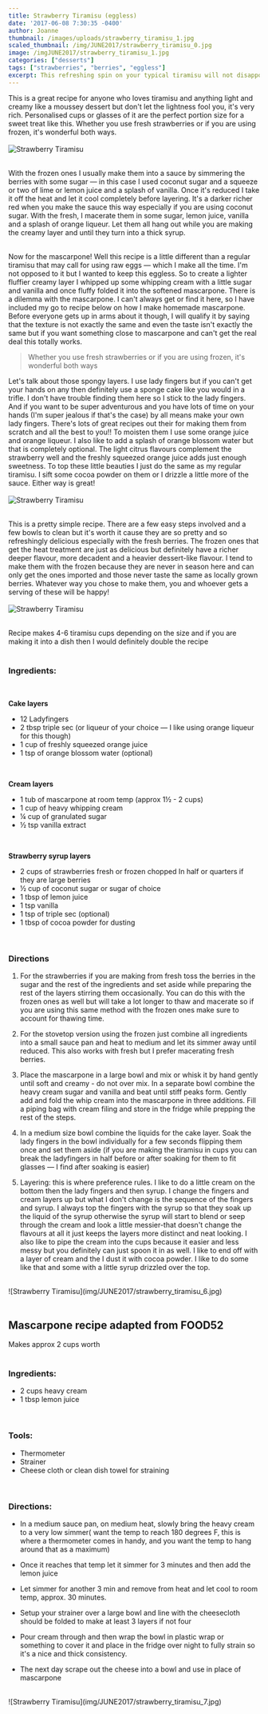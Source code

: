 ```yaml
---
title: Strawberry Tiramisu (eggless)
date: '2017-06-08 7:30:35 -0400'
author: Joanne
thumbnail: /images/uploads/strawberry_tiramisu_1.jpg
scaled_thumbnail: /img/JUNE2017/strawberry_tiramisu_0.jpg
image: /imgJUNE2017/strawberry_tiramisu_1.jpg
categories: ["desserts"]
tags: ["strawberries", "berries", "eggless"]
excerpt: This refreshing spin on your typical tiramisu will not disappoint
---
```


This is a great recipe for anyone who loves tiramisu and anything light and creamy like a moussey dessert but don't let the lightness fool you, it's very rich. Personalised cups or glasses of it are the perfect portion size for a sweet treat like this. Whether you use fresh strawberries or if you are using frozen, it's wonderful both ways.
<br>
<br>
![Strawberry Tiramisu](img/JUNE2017/strawberry_tiramisu_2.jpg)
<br>
<br>

With the frozen ones I usually make them into a sauce by simmering the berries with some sugar &mdash; in this case I used coconut sugar and a squeeze or two of lime or lemon juice and a splash of vanilla.  Once it's reduced I take it off the heat and let it cool completely before layering. It's a darker richer red when you make the sauce this way especially if you are using coconut sugar. With the fresh, I macerate them in some sugar, lemon juice, vanilla and a splash of orange liqueur. Let them all hang out while you are making the creamy layer and until they turn into a thick syrup.
<br>
<br>

Now for the mascarpone! Well this recipe is a little different than a regular tiramisu that may call for using raw eggs &mdash; which I make all the time. I'm not opposed to it but I wanted to keep this eggless. So to create a lighter fluffier creamy layer I whipped up some whipping cream with a little sugar and vanilla and once fluffy folded it into the softened mascarpone. There is a dilemma with the mascarpone. I can't always get or find it here, so I have included my go to recipe below on how I make homemade mascarpone. Before everyone gets up in arms about it though, I will qualify it by saying that the texture is not exactly the same and even the taste isn't exactly the same but if you want something close to mascarpone and can't get the real deal this totally works.

> Whether you use fresh strawberries or if you are using frozen, it's wonderful both ways

Let's talk about those spongy layers. I use lady fingers but if you can't get your hands on any then definitely use a sponge cake like you would in a trifle. I don't have trouble finding them here so I stick to the lady fingers.  And if you want to be super adventurous and you have lots of time on your hands (I'm super jealous if that's the case) by all means make your own lady fingers. There's lots of great recipes out their for making them from scratch and all the best to you!! To moisten them I use some orange juice and orange liqueur.  I also like to add a splash of orange blossom water but that is completely optional. The light citrus flavours complement the strawberry well and the freshly squeezed orange juice adds just enough sweetness. To top these little beauties I just do the same as my regular tiramisu. I  sift some cocoa powder on them or I drizzle a little more of the sauce. Either way is great!
<br>
<br>
![Strawberry Tiramisu](img/JUNE2017/strawberry_tiramisu_3.jpg)
<br>
<br>

This is a pretty simple recipe. There are a few easy steps involved and a few bowls to clean but it's worth it cause they are so pretty and so refreshingly delicious especially with the fresh berries.  The frozen ones that get the heat treatment are just as delicious but definitely have a richer deeper flavour, more decadent and a heavier dessert-like flavour. I tend to make them with the frozen because they are never in season here and can only get the ones imported and those never taste the same as locally grown berries.  Whatever way you chose to make them, you and whoever gets a serving of these will be happy!
<br>
<br>
![Strawberry Tiramisu](img/JUNE2017/strawberry_tiramisu_4.jpg)
<br>
<br>

Recipe makes 4-6 tiramisu cups depending on the size and if you are making it into a dish then I would definitely double the recipe
<br>
<br>

### Ingredients:
<br>

**Cake layers**

* 12 Ladyfingers
* 2 tbsp triple sec (or liqueur of your choice &mdash; I like using orange liqueur for this though)
* 1 cup of freshly squeezed orange juice
* 1 tsp of orange blossom water (optional)
<br>

**Cream layers**

* 1 tub of mascarpone at room temp (approx 1&frac12; - 2 cups)
* 1 cup of heavy whipping cream
* &frac14; cup of granulated sugar
* &frac12; tsp vanilla extract
<br>

**Strawberry syrup layers**

* 2 cups of strawberries fresh or frozen chopped In half or quarters if they are large berries
* &frac12; cup of coconut sugar or sugar of choice
* 1 tbsp of lemon juice
* 1 tsp vanilla
* 1 tsp of triple sec (optional)
* 1 tbsp of cocoa powder for dusting
<br>

### Directions

1. For the strawberries if you are making from fresh toss the berries in the sugar and the rest of the ingredients and set aside while preparing the rest of the layers stirring  them occasionally. You can do this with the frozen ones as well but will take a lot longer to thaw and macerate so if you are using this same method with the frozen ones make sure to account for thawing time.

1. For the stovetop version using the frozen just combine all ingredients into a small sauce pan and heat to medium and let its simmer away until reduced. This also works with fresh but I prefer macerating fresh berries.

1. Place the mascarpone in a large bowl and mix or whisk it by hand gently until soft and creamy - do not over mix. In a separate bowl combine the heavy cream sugar and vanilla and beat until stiff peaks form. Gently add and fold the whip cream into the mascarpone in three additions. Fill a piping bag with cream filing and store in the fridge while prepping the rest of the steps.

1. In a medium size bowl combine the liquids for the cake layer. Soak the lady fingers in the bowl individually for a few seconds flipping them once and set them aside (if you are making the tiramisu in cups you can break the ladyfingers in half before or after soaking for them to fit glasses &mdash; I find after soaking is easier)

1. Layering: this is where preference rules. I like to do a little cream on the bottom then the lady fingers and then syrup. I change the fingers and cream layers up but what I don't change is the sequence of the fingers and syrup. I always top the fingers with the syrup so that they soak up the liquid of the syrup otherwise the syrup will start to blend or seep through the cream and look a little messier-that doesn't change the flavours at all it just keeps the layers more distinct and neat looking. I also like to pipe  the cream into the cups because it easier and less messy but you definitely can just spoon it in as well. I like to end off with a layer of cream and the I dust it with cocoa powder. I like to do some like that and some with a little syrup drizzled over the top.  

<br>
![Strawberry Tiramisu](img/JUNE2017/strawberry_tiramisu_6.jpg)
<br>
<br>

## Mascarpone recipe adapted from FOOD52
Makes approx 2 cups worth
<br>
<br>

### Ingredients:

* 2 cups heavy cream
* 1 tbsp lemon juice
<br>

### Tools:
* Thermometer
* Strainer
* Cheese cloth or clean dish towel for straining
<br>

### Directions:

* In a medium sauce pan, on medium heat, slowly bring the heavy cream to a very low simmer( want the temp to reach 180 degrees F, this is where a thermometer comes in handy, and you want the temp to hang around that as a maximum)

* Once it reaches that temp let it simmer for 3 minutes and then add the lemon juice

* Let simmer for another 3 min and remove from heat and let cool to room temp, approx. 30 minutes.

* Setup your strainer over a large bowl and line with the cheesecloth should be folded to make at least 3 layers if not four

* Pour cream through and then wrap the bowl in plastic wrap or something to cover it and place in the fridge over night to fully strain so it's a nice and thick consistency.

* The next day scrape out the cheese  into a bowl and use in place of mascarpone

<br>
![Strawberry Tiramisu](img/JUNE2017/strawberry_tiramisu_7.jpg)
<br>
<br>
